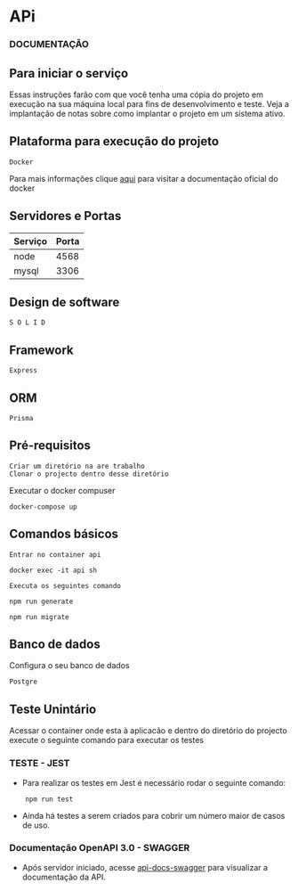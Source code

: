 # APi
### DOCUMENTAÇÃO


## Para iniciar o serviço 
Essas instruções farão com que você tenha uma cópia do projeto em execução na sua máquina local para fins de desenvolvimento e teste. Veja a implantação de notas sobre como implantar o projeto em um sistema ativo.

## Plataforma para execução do projeto

```
Docker
```
Para mais informações clique [aqui](https://docs.docker.com/) para visitar a documentação oficial do docker

## Servidores e Portas 
| Serviço | Porta  |
|--|--|
| node | 4568 |
| mysql | 3306 |

## Design de software


```
S O L I D 
```

## Framework

```
Express
```

## ORM

```
Prisma
```

## Pré-requisitos

```
Criar um diretório na are trabalho
Clonar o projecto dentro desse diretório
```

Executar o docker compuser
```
docker-compose up 
```

## Comandos básicos 

```
Entrar no container api

docker exec -it api sh

Executa os seguintes comando

npm run generate

npm run migrate
```

## Banco de dados
Configura o seu banco de dados 

```
Postgre
```

## Teste Unintário  

Acessar o container onde esta à aplicacão e dentro do diretório do projecto execute o seguinte comando para executar os testes

### TESTE - JEST

- Para realizar os testes em Jest é necessário rodar o seguinte comando:
```
    npm run test
``` 
- Ainda há testes a serem criados para cobrir um número maior de casos de uso.


### Documentação OpenAPI 3.0 - SWAGGER

- Após servidor iniciado, acesse [api-docs-swagger](http://134.209.124.158:4568/api-docs/) para visualizar a documentação da API.
